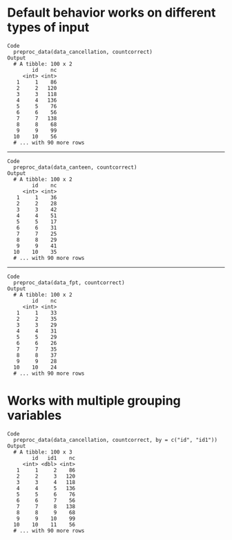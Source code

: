 # Default behavior works on different types of input

    Code
      preproc_data(data_cancellation, countcorrect)
    Output
      # A tibble: 100 x 2
            id    nc
         <int> <int>
       1     1    86
       2     2   120
       3     3   118
       4     4   136
       5     5    76
       6     6    56
       7     7   138
       8     8    68
       9     9    99
      10    10    56
      # ... with 90 more rows

---

    Code
      preproc_data(data_canteen, countcorrect)
    Output
      # A tibble: 100 x 2
            id    nc
         <int> <int>
       1     1    36
       2     2    28
       3     3    42
       4     4    51
       5     5    17
       6     6    31
       7     7    25
       8     8    29
       9     9    41
      10    10    35
      # ... with 90 more rows

---

    Code
      preproc_data(data_fpt, countcorrect)
    Output
      # A tibble: 100 x 2
            id    nc
         <int> <int>
       1     1    33
       2     2    35
       3     3    29
       4     4    31
       5     5    29
       6     6    26
       7     7    35
       8     8    37
       9     9    28
      10    10    24
      # ... with 90 more rows

# Works with multiple grouping variables

    Code
      preproc_data(data_cancellation, countcorrect, by = c("id", "id1"))
    Output
      # A tibble: 100 x 3
            id   id1    nc
         <int> <dbl> <int>
       1     1     2    86
       2     2     3   120
       3     3     4   118
       4     4     5   136
       5     5     6    76
       6     6     7    56
       7     7     8   138
       8     8     9    68
       9     9    10    99
      10    10    11    56
      # ... with 90 more rows

